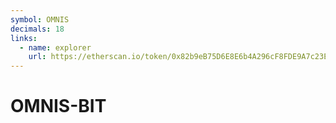 ```yaml
---
symbol: OMNIS
decimals: 18
links:
  - name: explorer
    url: https://etherscan.io/token/0x82b9eB75D6E8E6b4A296cF8FDE9A7c23Ee4B89eC
---
```


# OMNIS-BIT
